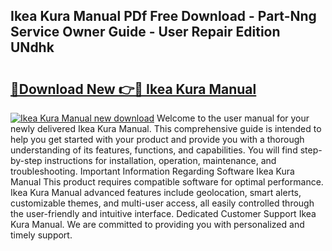 ## Ikea Kura Manual PDf Free Download - Part-Nng Service Owner Guide - User Repair Edition UNdhk

# <h2><a href="http://cf13790.oget.top/?id=Ikea+Kura+Manual">🔗Download New 👉🔴 Ikea Kura Manual</a></h2>

[![Ikea Kura Manual new download](https://i.imgur.com/5g1atiW.png)](http://cf13790.oget.top/?id=Ikea+Kura+Manual)
Welcome to the user manual for your newly delivered Ikea Kura Manual. This comprehensive guide is intended to help you get started with your product and provide you with a thorough understanding of its features, functions, and capabilities. You will find step-by-step instructions for installation, operation, maintenance, and troubleshooting. Important Information Regarding Software Ikea Kura Manual This product requires compatible software for optimal performance. Ikea Kura Manual advanced features include geolocation, smart alerts, customizable themes, and multi-user access, all easily controlled through the user-friendly and intuitive interface. Dedicated Customer Support Ikea Kura Manual. We are committed to providing you with personalized and timely support.

